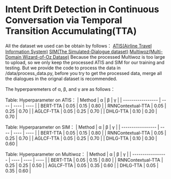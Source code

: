 # Intent Drift Detection in Continuous Conversation via Temporal Transition Accumulating(TTA)
All the dataset we used can be obtain by follows：
[ATIS(Airline Travel Information System)](https://github.com/howl-anderson/ATIS_dataset/)
[SIM(The Simulated-Dialogue dataset)](https://github.com/google-research-datasets/simulated-dialogue)
[Multiwoz(Multi-Domain Wizard-of-Oz Datase)](https://github.com/budzianowski/multiwoz/tree/master/data/MultiWOZ_2.2)
Because the processed Multiwoz is too large to upload, so we only keep the processed ATIS and SIM for our training and testing.
But we provide the code to process the data in /data/process_data.py, before you try  to get the processed data, merge all the dialogues in the orignal dataset is recommended.

The hyperparemeters of α, β, and γ are as follows：

Table: Hyperparameter on ATIS：
| Method             | α    | β    | γ    |
| ----------------- | ---- | ---- | ---- |
| BERT-TTA          | 0.05 | 0.15 | 0.80 |
| RNNContextual-TTA | 0.05 | 0.25 | 0.70 |
| AGLCF-TTA         | 0.05 | 0.25 | 0.70 |
| DHLG-TTA          | 0.10 | 0.20 | 0.70 |

Table: Hyperparameter on SIM：
| Method             | α    | β    | γ    |
| ----------------- | ---- | ---- | ---- |
| BERT-TTA          | 0.05 | 0.15 | 0.80 |
| RNNContextual-TTA | 0.05 | 0.25 | 0.70 |
| AGLCF-TTA         | 0.05 | 0.25 | 0.70 |
| DHLG-TTA          | 0.10 | 0.30 | 0.60 |

Table: Hyperparameter on Multiwoz：
| Method             | α    | β    | γ    |
| ----------------- | ---- | ---- | ---- |
| BERT-TTA          | 0.05 | 0.15 | 0.80 |
| RNNContextual-TTA | 0.25 | 0.25 | 0.50 |
| AGLCF-TTA         | 0.05 | 0.35 | 0.60 |
| DHLG-TTA          | 0.05 | 0.35 | 0.60 |

